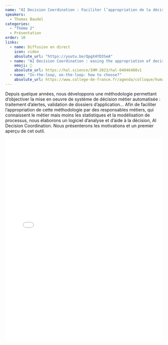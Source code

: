 ```yaml
---
name: "AI Decision Coordination : Faciliter l’appropriation de la décision automatisée par les responsables métiers."
speakers:
  - Thomas Baudel
categories:
  - "Thème 2"
  - Présentation
order: 10
links:
  - name: Diffusion en direct
    icon: video
    absolute_url: "https://youtu.be/QpgX4YD3SeA"
  - name: "AI Decision Coordination : easing the appropriation of decision automation for business users"
    emoji: 📄
    absolute_url: https://hal.science/IHM-2023/hal-04046408v1
  - name: "In-the-loop, on-the-loop: how to choose?"
    absolute_url: https://www.college-de-france.fr/agenda/colloque/human-computer-partnerships/in-the-loop-on-the-loop-how-to-choose
---
```


Depuis quelque années, nous développons une méthodologie permettant d’objectiver la mise en oeuvre de système de décision métier automatisée : traitement d’alertes, validation de dossiers d’application... Afin de faciliter l’appropriation de cette méthodologie par des responsables métiers, qui connaissent le métier mais moins les statistiques et la modélisation de processus, nous élaborons un logiciel d’analyse et d’aide à la décision, AI Decision Coordination. Nous présenterons les motivations et un premier aperçu de cet outil.

<embed src="/assets/archive2023/presentations/presentation_ihmia_thomas_baudel_2023.pdf" type="application/pdf" width="100%" height="650px" />